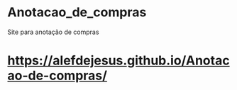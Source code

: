 # Anotacao_de_compras
 Site para anotação de compras
 
# https://alefdejesus.github.io/Anotacao-de-compras/
